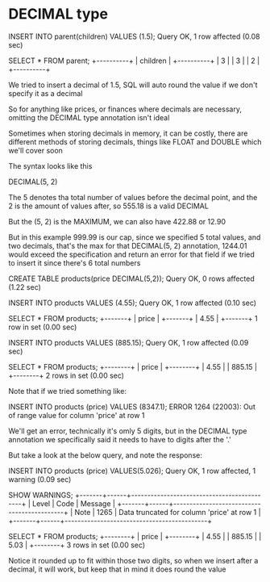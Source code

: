# DECIMAL type

INSERT INTO parent(children) VALUES (1.5);
Query OK, 1 row affected (0.08 sec)

SELECT * FROM parent;
+----------+
| children |
+----------+
|        3 |
|        3 |
|        2 |
+----------+

We tried to insert a decimal of 1.5, SQL will auto round the value if we don't specify it as a decimal 

So for anything like prices, or finances where decimals are necessary, omitting the DECIMAL type annotation isn't ideal

Sometimes when storing decimals in memory, it can be costly,
there are different methods of storing decimals, things like FLOAT and DOUBLE which we'll cover soon

The syntax looks like this

DECIMAL(5, 2)

The 5 denotes tha total number of values before the decimal point, and the 2 is the amount of values after, so 555.18
is a valid DECIMAL 

But the (5, 2) is the MAXIMUM, we can also have 422.88 or 
12.90

But in this example 999.99 is our cap, since we specified 5 total values, and two decimals, that's the max for that DECIMAL(5, 2) annotation, 1244.01 would exceed the specification and return an error for that field if we tried to insert it since there's 6 total numbers

CREATE TABLE products(price DECIMAL(5,2));
Query OK, 0 rows affected (1.22 sec)

INSERT INTO products VALUES (4.55);
Query OK, 1 row affected (0.10 sec)

SELECT * FROM products;
+-------+
| price |
+-------+
|  4.55 |
+-------+
1 row in set (0.00 sec)

INSERT INTO products VALUES (885.15);
Query OK, 1 row affected (0.09 sec)

SELECT * FROM products;
+--------+
| price  |
+--------+
|   4.55 |
| 885.15 |
+--------+
2 rows in set (0.00 sec)

Note that if we tried something like:

INSERT INTO products (price) VALUES (8347.1); 
ERROR 1264 (22003): Out of range value for column 'price' at row 1

We'll get an error, technically it's omly 5 digits, but in the DECIMAL type annotation we specifically said it needs to have to digits after the '.'

But take a look at the below query, and note the response:

INSERT INTO products (price) VALUES(5.026);
Query OK, 1 row affected, 1 warning (0.09 sec)

SHOW WARNINGS;
+-------+------+--------------------------------------------+
| Level | Code | Message                                    |
+-------+------+--------------------------------------------+
| Note  | 1265 | Data truncated for column 'price' at row 1 |
+-------+------+--------------------------------------------+

SELECT * FROM products;
+--------+
| price  |
+--------+
|   4.55 |
| 885.15 |
|   5.03 |
+--------+
3 rows in set (0.00 sec)

Notice it rounded up to fit within those two digits, so when we insert after a decimal, it will work, but keep that in mind it does round the value
